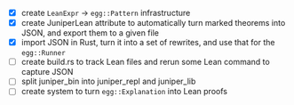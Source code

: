 - [x] create `LeanExpr` -> `egg::Pattern` infrastructure
- [x] create JuniperLean attribute to automatically turn marked theorems into JSON, and export them to a given file
- [x] import JSON in Rust, turn it into a set of rewrites, and use that for the `egg::Runner`
- [ ] create build.rs to track Lean files and rerun some Lean command to capture JSON
- [ ] split juniper_bin into juniper_repl and juniper_lib
- [ ] create system to turn `egg::Explanation` into Lean proofs